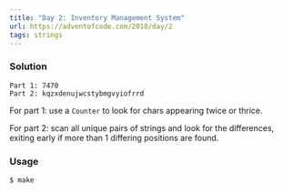 ```yaml
---
title: "Day 2: Inventory Management System"
url: https://adventofcode.com/2018/day/2
tags: strings
---
```


### Solution
```
Part 1: 7470
Part 2: kqzxdenujwcstybmgvyiofrrd
```

For part 1: use a `Counter` to look for chars appearing twice or thrice.

For part 2: scan all unique pairs of strings and look for the differences, exiting early if more than 1 differing positions are found.

### Usage
```
$ make
```
